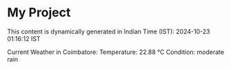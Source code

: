 # My Project

This content is dynamically generated in Indian Time (IST): 2024-10-23 01:16:12 IST


Current Weather in Coimbatore:
Temperature: 22.88 °C
Condition: moderate rain

